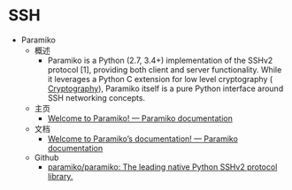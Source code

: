 # SSH

* Paramiko
  * 概述
    * Paramiko is a Python (2.7, 3.4+) implementation of the SSHv2 protocol [1], providing both client and server functionality. While it leverages a Python C extension for low level cryptography ( [Cryptography](https://cryptography.io/)), Paramiko itself is a pure Python interface around SSH networking concepts.
  * 主页
    * [Welcome to Paramiko! — Paramiko documentation](http://www.paramiko.org)
  * 文档
    * [Welcome to Paramiko’s documentation! — Paramiko documentation](http://docs.paramiko.org/en/2.4/)
  * Github
    * [paramiko/paramiko: The leading native Python SSHv2 protocol library.](https://github.com/paramiko/paramiko)
